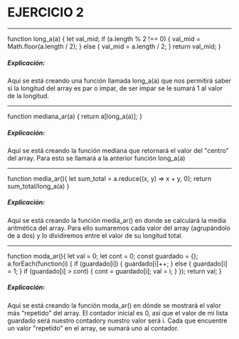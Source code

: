 # EJERCICIO 2

---
function long_a(a) {
    let val_mid;
    if (a.length % 2 !== 0) {
        val_mid = Math.floor(a.length / 2);
    } else {
        val_mid = a.length / 2;
    }
    return val_mid;
}

##### Explicación:
Aquí se está creando una función llamada long_a(a) que nos permitirá saber si la longitud del array es par o impar, de ser impar se le sumará 1 al valor de la longitud.

---

function mediana_ar(a) {
    return a[long_a(a)];
}

##### Explicación:
Aquí se está creando la función mediana que retornará el valor del "centro" del array. Para esto se llamará a la anterior función long_a(a)

---
function media_ar(){
    let sum_total = a.reduce((x, y) => x + y, 0);
    return sum_total/long_a(a)
}

##### Explicación:
Aquí se está creando la función media_ar() en donde se calculará la media aritmética del array. Para ello sumaremos cada valor del array (agrupándolo de a dos) y lo dividiremos entre el valor de su longitud total.

---
function moda_ar(){
    let val = 0;
    let cont = 0;
    const guardado = {}; 
    a.forEach(function(i) {
        if (guardado[i]) {
            guardado[i]++;
        } else {
            guardado[i] = 1;
        }
        if (guardado[i] > cont) {
            cont = guardado[i];
            val = i;
        }
    });
    return val;
}

##### Explicación:
Aquí se está creando la función moda_ar() en dónde se mostrará el valor más "repetido" del array.
El contador inicial es 0, así que el valor de mi lista guardado será nuestro contadory nuestro valor será i. Cada que encuentre un valor "repetido" en el array, se sumará uno al contador.


